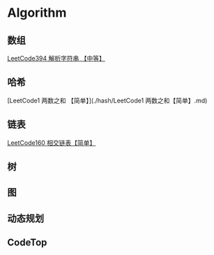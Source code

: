# Algorithm
## 数组
[LeetCode394 解析字符串 【中等】](./array/LeetCode394解析字符串【中等】.md)

## 哈希
[LeetCode1 两数之和 【简单】](./hash/LeetCode1 两数之和【简单】.md)

## 链表
[LeetCode160 相交链表【简单】](./linkedList/LeetCode160相交链表【简单】.md)

## 树

## 图

## 动态规划

## CodeTop
